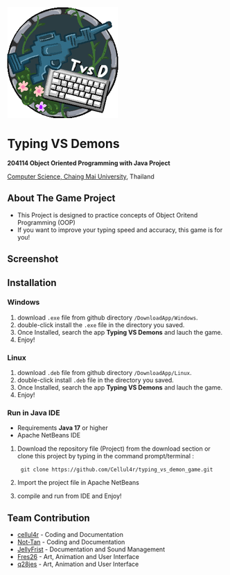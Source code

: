![icon game](icon_game.png)
# Typing VS Demons  
**204114 Object Oriented Programming with Java Project**

[Computer Science, Chaing Mai University](https://www.cs.science.cmu.ac.th/), Thailand
## About The Game Project
  * This Project is designed to practice concepts of Object Oritend Programming (OOP)
  * If you want to improve your typing speed and accuracy, this game is for you!

## Screenshot
## Installation
### Windows
1. download `.exe` file from github directory `/DownloadApp/Windows`.
2. double-click install the `.exe` file in the directory you saved.
3. Once Installed, search the app **Typing VS Demons** and lauch the game.
4. Enjoy!

### Linux

  1. download `.deb` file from github directory `/DownloadApp/Linux`.
  2. double-click install `.deb` file in the directory you saved.
  3. Once Installed, search the app **Typing VS Demons** and lauch the game.
  4. Enjoy!

### Run in Java IDE
  
  * Requirements **Java 17** or higher
  * Apache NetBeans IDE
  1. Download the repository file (Project) from the download section or clone this project by typing in the command prompt/terminal :
     
          git clone https://github.com/Cellul4r/typing_vs_demon_game.git
     
  2. Import the project file in Apache NetBeans
  3. compile and run from IDE and Enjoy!

## Team Contribution
   * [cellul4r](https://github.com/Cellul4r) - Coding and Documentation
   * [Not-Tan](https://github.com/Not-Tan) - Coding and Documentation
   * [JellyFrist](https://github.com/Jellyfrist) - Documentation and Sound Management
   * [Fres26](https://github.com/Fres26) - Art, Animation and User Interface
   * [q28jes](https://github.com/q28jes) - Art, Animation and User Interface
   

